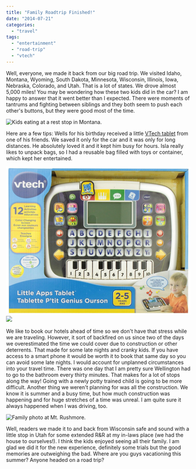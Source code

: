 ```yaml
---
title: "Family Roadtrip Finished!"
date: "2014-07-21"
categories:
  - "travel"
tags:
  - "entertainment"
  - "road-trip"
  - "vtech"
---
```


Well, everyone, we made it back from our big road trip. We visited Idaho, Montana, Wyoming, South Dakota, Minnesota, Wisconsin, Illinois, Iowa, Nebraska, Colorado, and Utah. That is a lot of states. We drove almost 5,000 miles! You may be wondering how these two kids did in the car? I am happy to answer that it went better than I expected. There were moments of tantrums and fighting between siblings and they both seem to push each other's buttons, but they were good most of the time.

![Kids eating at a rest stop in Montana.](images/IMG_3863.jpg)

Here are a few tips: Wells for his birthday received a little [VTech tablet](http://www.amazon.com/gp/product/B00AITW5J2/ref=as_li_tl?ie=UTF8&camp=1789&creative=390957&creativeASIN=B00AITW5J2&linkCode=as2&tag=ianobesblo-20) from one of his friends. We saved it only for the car and it was only for long distances. He absolutely loved it and it kept him busy for hours. Isla really likes to unpack bags, so I had a reusable bag filled with toys or container, which kept her entertained.

[![](images/91urjKq41WL._SL1500_.jpg)![](http://ir-na.amazon-adsystem.com/e/ir?t=ianobesblo-20&l=as2&o=1&a=B00AITW5J2)](http://www.amazon.com/gp/product/B00AITW5J2/ref=as_li_tl?ie=UTF8&camp=1789&creative=390957&creativeASIN=B00AITW5J2&linkCode=as2&tag=ianobesblo-20)

We like to book our hotels ahead of time so we don't have that stress while we are traveling. However, it sort of backfired on us since two of the days we overestimated the time we could cover due to construction or other deterrents. That made for some late nights and cranky kids. If you have access to a smart phone it would be worth it to book that same day so you can avoid some late nights. I would account for unplanned circumstances into your travel time. There was one day that I am pretty sure Wellington had to go to the bathroom every thirty minutes. That makes for a lot of stops along the way! Going with a newly potty trained child is going to be more difficult. Another thing we weren't planning for was all the construction. We know it is summer and a busy time, but how much construction was happening and for huge stretches of a time was unreal. I am quite sure it always happened when I was driving, too.

![Family photo at Mt. Rushmore.](images/IMG_3941.jpg)

Well, readers we made it to and back from Wisconsin safe and sound with a little stop in Utah for some extended R&R at my in-laws place (we had the house to ourselves!). I think the kids enjoyed seeing all their family. I am glad we did it for the new experience, definitely some trials but the good memories are outweighing the bad. Where are you guys vacationing this summer? Anyone headed on a road trip?
